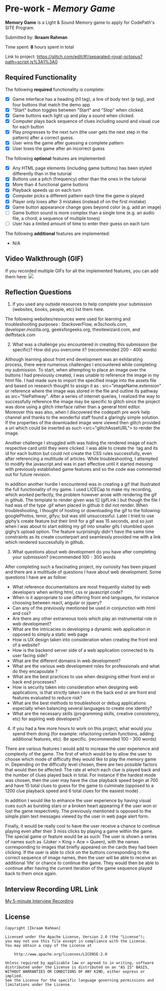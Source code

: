 # Pre-work - *Memory Game*

**Memory Game** is a Light & Sound Memory game to apply for CodePath's SITE Program. 

Submitted by: **Ikraam Rahman**

Time spent: **8** hours spent in total

Link to project: https://glitch.com/edit/#!/separated-royal-octopus?path=script.js%3A1%3A0

## Required Functionality

The following **required** functionality is complete:

* [X] Game interface has a heading (h1 tag), a line of body text (p tag), and four buttons that match the demo app
* [X] "Start" button toggles between "Start" and "Stop" when clicked. 
* [X] Game buttons each light up and play a sound when clicked. 
* [X] Computer plays back sequence of clues including sound and visual cue for each button
* [X] Play progresses to the next turn (the user gets the next step in the pattern) after a correct guess. 
* [X] User wins the game after guessing a complete pattern
* [X] User loses the game after an incorrect guess

The following **optional** features are implemented:

* [X] Any HTML page elements (including game buttons) has been styled differently than in the tutorial
* [X] Buttons use a pitch (frequency) other than the ones in the tutorial
* [X] More than 4 functional game buttons
* [X] Playback speeds up on each turn
* [X] Computer picks a different pattern each time the game is played
* [X] Player only loses after 3 mistakes (instead of on the first mistake)
* [X] Game button appearance change goes beyond color (e.g. add an image)
* [ ] Game button sound is more complex than a single tone (e.g. an audio file, a chord, a sequence of multiple tones)
* [ ] User has a limited amount of time to enter their guess on each turn

The following **additional** features are implemented:

- N/A 

## Video Walkthrough (GIF)

If you recorded multiple GIFs for all the implemented features, you can add them here:
![](https://media.giphy.com/media/6pvyPSrvCsvJ8JCluV/giphy.gif)


## Reflection Questions
1. If you used any outside resources to help complete your submission (websites, books, people, etc) list them here. 

The following websites/resources were used for learning and troubleshooting purposes : StackoverFlow, w3schools.com, developer.mozilla.org, geeksforgeeks.org, thesitewizard.com, and delftstack.com

2. What was a challenge you encountered in creating this submission (be specific)? How did you overcome it? (recommended 200 - 400 words) 

Although learning about front end development was an exhilarating process, there were numerous challenges I encountered while completing my submission. To start, when attempting to place an image over the buttons I had previously created, I was unable to reference the image in my html file. I had made sure to import the specified image into the assets file and based on research thought to assign it as : src="imageName.extension" or reference where the image was stored in the file and outline its pathway as src="filePathway". After a series of internet queries, I realized the way to successfully reference the image may be specific to glitch since the project was done using a glitch interface rather than a general html editor. Moreover this was also, when I discovered the codepath pre work help channel and thanks to the wonderful staff found a glaringly simple solution. If the properties of the downloaded image were viewed then glitch provided a url which could be inserted as such  <src="glitchAssetURL"> to render the image. 

Another challenge I struggled with was hiding the rendered image of each respective card until they were clicked. I was able to create the <img> tag and its id for each button but could not create the CSS rules successfully, even after referencing a multitude of articles. While troubleshooting, I attempted to modify the javascript and was in part effective until it started messing with previously established game features and so the code was commented out for future revision. 

In addition another hurdle I encountered was in creating a gif that illustrated the full functionality of my game. I used LICECap to make my recording, which worked perfectly, the problem however arose with rendering the gif in github. The template to render given was ![] (gifLink ) but though the file I had was of the type .gif when placed in github it did not render. When troubleshooting, I thought of hosting or downloading the gif to the following: googlePhotos, tenor, gifyu; but was still unsuccessful. Later I tried to use giphy’s create feature but their limit for a gif was 15 seconds, and so just when I was about to start editing my gif into smaller gifs I stumbled upon gighy’s upload option. The feature surprisingly didn't have the same time constraints as its create counterpart and seamlessly provided me with a link which rendered successfully in github.

3. What questions about web development do you have after completing your submission? (recommended 100 - 300 words
 
After completing such a fascinating project, my curiosity has been piqued and there are a multitude of questions I have about web development. Some questions I have are as follow:
- What reference documentations are most frequently visited by web developers when writing html, css or javascript code?
- When is it appropriate to use differing front end languages, for instance choosing between react, angular or jquery?
- Can any of the previously mentioned be used in conjunction with html and css?
- Are there any other extraneous tools which play an instrumental role in web development?
- What are the intricacies in developing a dynamic web application in opposed to simply a static web page
- How is UX design taken into consideration when creating the front end of a website?
- How is the backend server side of a web application connected to its user facing side?
- What are the different domains in web development?
- What are the various web development roles for professionals and what do they encapsulate ? 
- What are the best practices to use when designing either front end or back end processes?
- How is security taken into consideration when designing web applications, is that strictly taken care in the back end 
 or are front end features evaluated to reduce risk?
- What are the best methods to troubleshoot or debug applications especially when balancing several languages to create one identity?
- What are the necessary skills (programming skills, creative consistency, etc) for aspiring web developers? 

4. If you had a few more hours to work on this project, what would you spend them doing (for example: refactoring certain functions, adding additional features, etc). Be specific. (recommended 100 - 300 words)
 
There are various features I would add to increase the user experience and complexity of the game. The first of which would be to allow the user to choose which mode of difficulty they would like to play the memory game in. Depending on the difficulty level chosen, there are two possible factors that would then be affected: The rate at which each clue is played back and the number of clues played back in total. For instance if the hardest mode was chosen, then the user may have the clue playback speed begin at 700 and have 15 total clues to guess for the game to culminate (opposed to a 1200 clue playback speed and 6 total clues for the easiest mode) .  

In addition I would like to enhance the user experience by having visual cues such as bursting stars or a broken heart appearing if the user won or lost the game respectively. The previously mentioned is opposed to the simple plain text messages viewed by the user in web page alert form. 

Finally, it would be really cool to have the user receive a chance to continue playing even after their 3 miss clicks by playing a game within the game. The special game or feature would be as such: The user is shown a series of names such as :(Joker > King > Ace > Queen), with the names corresponding to images that briefly appeared on the cards they had been clicking. If the user is able to click on the buttons corresponding to the correct sequence of image names, then the user will be able to receive an additional ‘life’ or chance to continue the game. They would then be able to continue after having the current iteration of the game sequence played back to them once again.



## Interview Recording URL Link

[My 5-minute Interview Recording](https://vimeo.com/694951716/391044d9b5)


## License

    Copyright [Ikraam Rahman]

    Licensed under the Apache License, Version 2.0 (the "License");
    you may not use this file except in compliance with the License.
    You may obtain a copy of the License at

        http://www.apache.org/licenses/LICENSE-2.0

    Unless required by applicable law or agreed to in writing, software
    distributed under the License is distributed on an "AS IS" BASIS,
    WITHOUT WARRANTIES OR CONDITIONS OF ANY KIND, either express or implied.
    See the License for the specific language governing permissions and
    limitations under the License.
